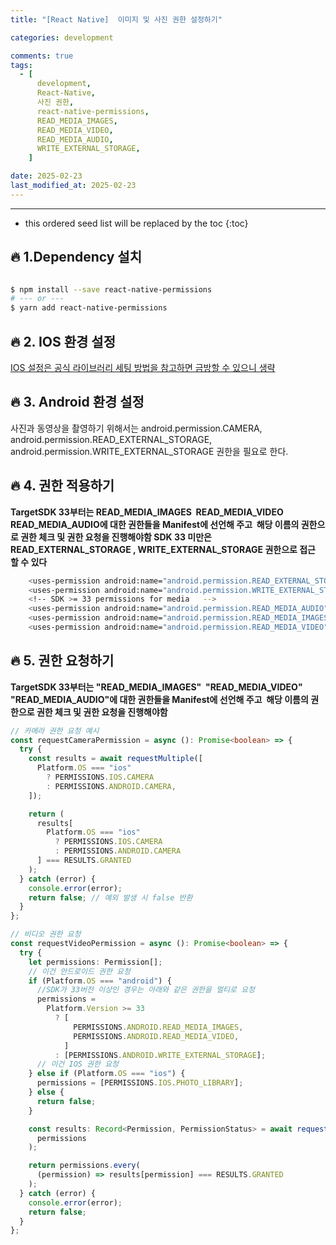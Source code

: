```yaml
---
title: "[React Native]  이미지 및 사진 권한 설정하기"

categories: development

comments: true
tags:
  - [
      development,
      React-Native,
      사진 권한,
      react-native-permissions,
      READ_MEDIA_IMAGES,
      READ_MEDIA_VIDEO,
      READ_MEDIA_AUDIO,
      WRITE_EXTERNAL_STORAGE,
    ]

date: 2025-02-23
last_modified_at: 2025-02-23
---
```


---

<!-- prettier-ignore -->
* this ordered seed list will be replaced by the toc 
{:toc}

## **🔥 1.Dependency 설치**

```sh

$ npm install --save react-native-permissions
# --- or ---
$ yarn add react-native-permissions
```

## **🔥 2. IOS 환경 설정**

[IOS 설정은 공식 라이브러리 세팅 방법을 참고하면 금방할 수 있으니 생략](https://www.npmjs.com/package/react-native-permissions)

## **🔥 3. Android 환경 설정**

사진과 동영상을 촬영하기 위해서는 android.permission.CAMERA, android.permission.READ_EXTERNAL_STORAGE, android.permission.WRITE_EXTERNAL_STORAGE 권한을 필요로 한다.

## **🔥 4. 권한 적용하기**

**TargetSDK 33부터는 READ_MEDIA_IMAGES  READ_MEDIA_VIDEO  READ_MEDIA_AUDIO에 대한 권한들을 Manifest에 선언해 주고  해당 이름의 권한으로 권한 체크 및 권한 요청을 진행해야함 SDK 33 미만은 READ_EXTERNAL_STORAGE , WRITE_EXTERNAL_STORAGE 권한으로 접근 할 수 있다**

```sh
    <uses-permission android:name="android.permission.READ_EXTERNAL_STORAGE"/>
    <uses-permission android:name="android.permission.WRITE_EXTERNAL_STORAGE"/>
    <!-- SDK >= 33 permissions for media   -->
    <uses-permission android:name="android.permission.READ_MEDIA_AUDIO"/>
    <uses-permission android:name="android.permission.READ_MEDIA_IMAGES"/>
    <uses-permission android:name="android.permission.READ_MEDIA_VIDEO"/>
```

## **🔥 5. 권한 요청하기**

**TargetSDK 33부터는 "READ_MEDIA_IMAGES"  "READ_MEDIA_VIDEO"  "READ_MEDIA_AUDIO"에 대한 권한들을 Manifest에 선언해 주고  해당 이름의 권한으로 권한 체크 및 권한 요청을 진행해야함**

```typescript
// 카메라 권한 요청 예시
const requestCameraPermission = async (): Promise<boolean> => {
  try {
    const results = await requestMultiple([
      Platform.OS === "ios"
        ? PERMISSIONS.IOS.CAMERA
        : PERMISSIONS.ANDROID.CAMERA,
    ]);

    return (
      results[
        Platform.OS === "ios"
          ? PERMISSIONS.IOS.CAMERA
          : PERMISSIONS.ANDROID.CAMERA
      ] === RESULTS.GRANTED
    );
  } catch (error) {
    console.error(error);
    return false; // 예외 발생 시 false 반환
  }
};
```

```typescript
// 비디오 권한 요청
const requestVideoPermission = async (): Promise<boolean> => {
  try {
    let permissions: Permission[];
    // 이건 안드로이드 권한 요청
    if (Platform.OS === "android") {
      //SDK가 33버전 이상인 경우는 아래와 같은 권한을 멀티로 요청
      permissions =
        Platform.Version >= 33
          ? [
              PERMISSIONS.ANDROID.READ_MEDIA_IMAGES,
              PERMISSIONS.ANDROID.READ_MEDIA_VIDEO,
            ]
          : [PERMISSIONS.ANDROID.WRITE_EXTERNAL_STORAGE];
      // 이건 IOS 권한 요청
    } else if (Platform.OS === "ios") {
      permissions = [PERMISSIONS.IOS.PHOTO_LIBRARY];
    } else {
      return false;
    }

    const results: Record<Permission, PermissionStatus> = await requestMultiple(
      permissions
    );

    return permissions.every(
      (permission) => results[permission] === RESULTS.GRANTED
    );
  } catch (error) {
    console.error(error);
    return false;
  }
};
```
